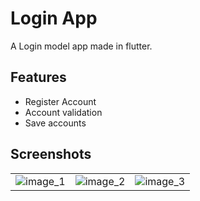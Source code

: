 # Login App

A Login model app made in flutter.

## Features

- Register Account
- Account validation
- Save accounts

## Screenshots

|                                     |                                     |                                     |
|-------------------------------------|-------------------------------------|-------------------------------------|
| ![image_1](assets/image_1.png) | ![image_2](assets/image_2.png) | ![image_3](assets/image_3.png) |